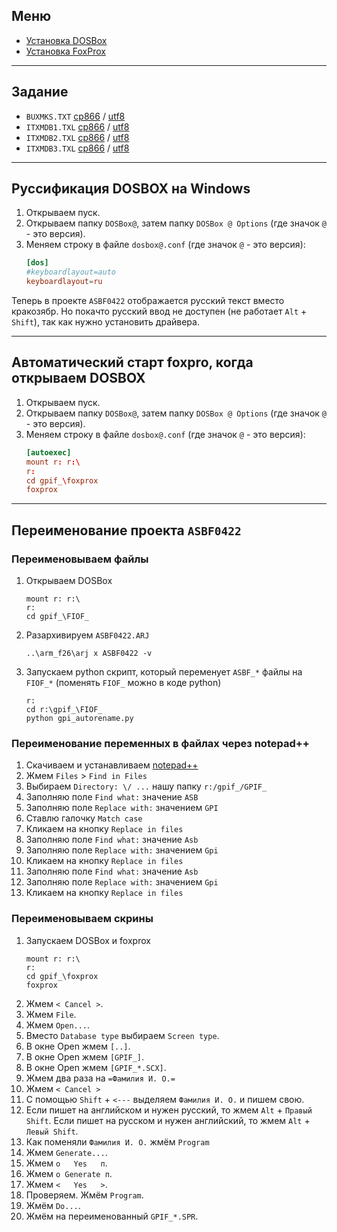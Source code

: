 ## Меню

- [Установка DOSBox](docs/gpi_install_dosbox.md)
- [Установка FoxProx](docs/gpi_install_foxprox.md)

---

## Задание

- `BUXMKS.TXT`
    [cp866](arm_f26/BUXMKS.TXT)
    /
    [utf8](docs/gpi_BUXMKS_utf8.txt)
- `ITXMDB1.TXL`
    [cp866](arm_f26/ITXMDB1.TXL)
    /
    [utf8](docs/gpi_ITXMDB1_utf8.txt)
- `ITXMDB2.TXL`
    [cp866](arm_f26/ITXMDB2.TXL)
    /
    [utf8](docs/gpi_ITXMDB2_utf8.txt)
- `ITXMDB3.TXL`
    [cp866](arm_f26/ITXMDB3.TXL)
    /
    [utf8](docs/gpi_ITXMDB3_utf8.txt)

---

## Руссификация DOSBOX на Windows

1. Открываем пуск.
1. Открываем папку `DOSBox@`, затем папку `DOSBox @ Options` (где значок `@` - это версия).
1. Меняем строку в файле `dosbox@.conf` (где значок `@` - это версия):
    ```conf
    [dos]
    #keyboardlayout=auto
    keyboardlayout=ru
    ```

Теперь в проекте `ASBF0422` отображается русский текст вместо кракозябр.
Но покачто русский ввод не доступен (не работает `Alt` + `Shift`), так как нужно установить драйвера.

---

## Автоматический старт foxpro, когда открываем DOSBOX

1. Открываем пуск.
1. Открываем папку `DOSBox@`, затем папку `DOSBox @ Options` (где значок `@` - это версия).
1. Меняем строку в файле `dosbox@.conf` (где значок `@` - это версия):
    ```conf
    [autoexec]
    mount r: r:\
    r:
    cd gpif_\foxprox
    foxprox
    ```

---

## Переименование проекта `ASBF0422`

### Переименовываем файлы
1. Открываем DOSBox
    ```
    mount r: r:\
    r:
    cd gpif_\FIOF_
    ```
1. Разархивируем `ASBF0422.ARJ`
    ```
    ..\arm_f26\arj x ASBF0422 -v
    ```
1. Запускаем python скрипт,
    который переменует `ASBF_*` файлы на `FIOF_*`
    (поменять `FIOF_` можно в коде python)
    ```
    r:
    cd r:\gpif_\FIOF_
    python gpi_autorename.py
    ```

### Переименование переменных в файлах через notepad++

1. Скачиваем и устанавливаем [notepad++](https://notepad-plus-plus.org/)
1. Жмем `Files` > `Find in Files`
1. Выбираем `Directory: \/ ...` нашу папку `r:/gpif_/GPIF_`
1. Заполняю поле `Find what:` значение `ASB`
1. Заполняю поле `Replace with:` значением `GPI`
1. Ставлю галочку `Match case`
1. Кликаем на кнопку `Replace in files`
1. Заполняю поле `Find what:` значение `Asb`
1. Заполняю поле `Replace with:` значением `Gpi`
1. Кликаем на кнопку `Replace in files`
1. Заполняю поле `Find what:` значение `Asb`
1. Заполняю поле `Replace with:` значением `Gpi`
1. Кликаем на кнопку `Replace in files`

### Переименовываем скрины

1. Запускаем DOSBox и foxprox
    ```
    mount r: r:\
    r:
    cd gpif_\foxprox
    foxprox
    ```
1. Жмем `< Cancel >`.
1. Жмем `File`.
1. Жмем `Open...`.
1. Вместо `Database type` выбираем `Screen type`.
1. В окне Open жмем `[..]`.
1. В окне Open жмем `[GPIF_]`.
1. В окне Open жмем `[GPIF_*.SCX]`.
1. Жмем два раза на `=Фамилия И. О.=`
1. Жмем `< Cancel >`
1. С помощью `Shift` + `<---` выделяем `Фамилия И. О.` и пишем свою.
1. Если пишет на английском и нужен русский, то жмем `Alt` + `Правый Shift`.
    Если пишет на русском и нужен английский, то жмем `Alt` + `Левый Shift`.
1. Как поменяли `Фамилия И. О.` жмём `Program`
1. Жмем `Generate...`.
1. Жмем `о   Yes   п`.
1. Жмем `о Generate п`.
1. Жмем `<   Yes   >`.
1. Проверяем. Жмём `Program`.
1. Жмём `Do...`.
1. Жмём на переименованный `GPIF_*.SPR`.
